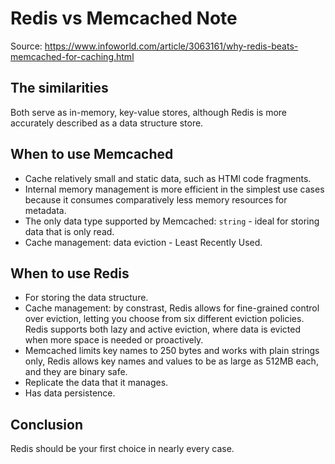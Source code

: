 # Redis vs Memcached Note

Source: https://www.infoworld.com/article/3063161/why-redis-beats-memcached-for-caching.html

## The similarities

Both serve as in-memory, key-value stores, although Redis is more accurately described as a data structure store.

## When to use Memcached

* Cache relatively small and static data, such as HTMl code fragments.
* Internal memory management is more efficient in the simplest use cases because it consumes comparatively less memory resources for metadata.
* The only data type supported by Memcached: `string` - ideal for storing data that is only read.
* Cache management: data eviction - Least Recently Used.

## When to use Redis

* For storing the data structure.
* Cache management: by constrast, Redis allows for fine-grained control over eviction, letting you choose from six different eviction policies. Redis supports both lazy and active eviction, where data is evicted when more space is needed or proactively.
* Memcached limits key names to 250 bytes and works with plain strings only, Redis allows key names and values to be as large as 512MB each, and they are binary safe.
* Replicate the data that it manages.
* Has data persistence.

## Conclusion

Redis should be your first choice in nearly every case.
